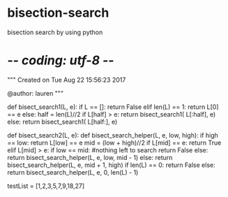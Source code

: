 # bisection-search
bisection search by using python 
# -*- coding: utf-8 -*-
"""
Created on Tue Aug 22 15:56:23 2017

@author: lauren
"""

def bisect_search1(L, e):
    if L == []:
        return False
    elif len(L) == 1:
        return L[0] == e
    else:
        half = len(L)//2
        if L[half] > e:
            return bisect_search1( L[:half], e)
        else:
            return bisect_search1( L[half:], e)



def bisect_search2(L, e):
    def bisect_search_helper(L, e, low, high):
        if high == low:
            return L[low] == e
        mid = (low + high)//2
        if L[mid] == e:
            return True
        elif L[mid] > e:
            if low == mid: #nothing left to search
                return False
            else:
                return bisect_search_helper(L, e, low, mid - 1)
        else:
            return bisect_search_helper(L, e, mid + 1, high)
    if len(L) == 0:
        return False
    else:
        return bisect_search_helper(L, e, 0, len(L) - 1)

testList = [1,2,3,5,7,9,18,27]
